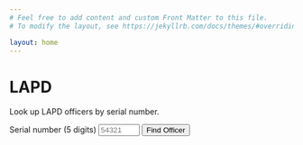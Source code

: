 ```yaml
---
# Feel free to add content and custom Front Matter to this file.
# To modify the layout, see https://jekyllrb.com/docs/themes/#overriding-theme-defaults

layout: home
---
```


# LAPD

Look up LAPD officers by serial number.

<form id='lapdSearch' class="usa-form">
  <legend class="usa-legend usa-legend--large">
  </legend>
  <label class="usa-label" for="serial-number">Serial number (5 digits)</label>
  <input
    class="usa-input"
    id="serial-number"
    name="serial-number"
    type="text"
    autocomplete="off"
    autocapitalize="off"
    autocorrect="off"
    required="required"
    size=6
    placeholder="54321"
    pattern="\d{5}"
    list="lapd-serial-numbers"
  />

  <datalist id="lapd-serial-numbers">
    {% for cop in site.data['us']['ca']['police']['los_angeles']['cops'] %}
      <option value="{{ cop['SerialNo'] }}"/>
    {% endfor %}
  </datalist>

  <input class="usa-button" type="submit" value="Find Officer" />
</form>

<script>
function findLapdCop(event) {
  event.preventDefault()
  const serialNumber = event.target.querySelector('#serial-number').value
  const path = `/us/ca/police/los_angeles/${serialNumber}`
  window.location.assign(path)
}

const form = document.getElementById('lapdSearch')
form.addEventListener('submit', findLapdCop)
</script>
